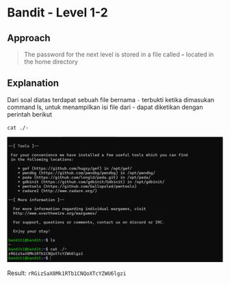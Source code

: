 # Bandit - Level 1-2

## Approach

> The password for the next level is stored in a file called **-** located in the home directory

## Explanation

Dari soal diatas terdapat sebuah file bernama `-` terbukti ketika dimasukan command ls, untuk menampilkan isi file dari - dapat diketikan dengan perintah berikut
```
cat ./-
```

![!image](./docs/image.png)

Result: `rRGizSaX8Mk1RTb1CNQoXTcYZWU6lgzi`

